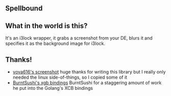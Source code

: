 Spellbound
---------

## What in the world is this?
It's an i3lock wrapper, it grabs a screenshot from your DE, blurs it
and specifies it as the background image for i3lock.

## Thanks!
- [vova616's screenshot](https://github.com/vova616/screenshot) huge thanks for writing this library but I really only needed the linux side-of-things, so I copied some of it
- [BurntSushi's xgb bindings](https://github.com/BurntSushi/xgb) BurntSushi for a staggering amount of work he put into the Golang's XCB bindings
